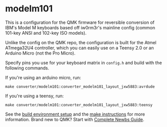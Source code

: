 # modelm101

This is a configuration for the QMK firmware for reversible conversion of IBM's Model M keyboards based off iw0rm3r's mainline config (common 101-key ANSI and 102-key ISO models).

Unlike the config on the QMK repo, the configuration is built for the Atmel ATmega32U4 controller, which you can easily use on a Teensy 2.0 or an Arduino Micro (not the Pro Micro).  

Specify pins you use for your keyboard matrix in `config.h` and build with the following commands.

If you're using an arduino micro, run:

    make converter/modelm101:converter_modelm101_layout_jxw5883:avrdude

If you're using a teensy, run:

    make converter/modelm101:converter_modelm101_layout_jxw5883:teensy
    
See the [build environment setup](https://docs.qmk.fm/#/getting_started_build_tools) and the [make instructions](https://docs.qmk.fm/#/getting_started_make_guide) for more information. Brand new to QMK? Start with [Complete Newbs Guide](https://docs.qmk.fm/#/newbs).

